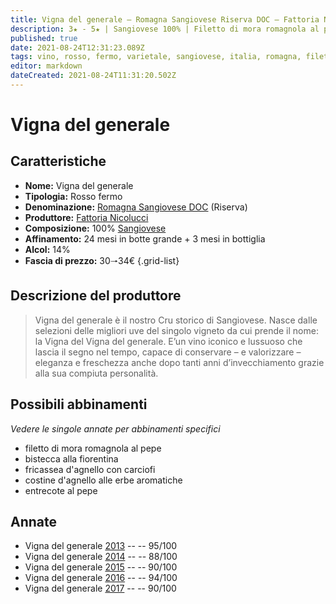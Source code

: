 ```yaml
---
title: Vigna del generale – Romagna Sangiovese Riserva DOC – Fattoria Nicolucci – Romagna (IT) – 30🠒34€
description: 3★ - 5★ | Sangiovese 100% | Filetto di mora romagnola al pepe – bistecca alla fiorentina – Fricassea d'agnello con carciofi – Costine d'agnello alle erbe aromatiche – Entrecote al pepe
published: true
date: 2021-08-24T12:31:23.089Z
tags: vino, rosso, fermo, varietale, sangiovese, italia, romagna, filetto di mora romagnola al pepe, bistecca alla fiorentina, fricassea d'agnello con carciofi, costine d'agnello alle erbe aromatiche, entrecote al pepe, 30🠒34€, 5 stelle
editor: markdown
dateCreated: 2021-08-24T11:31:20.502Z
---
```


# Vigna del generale

## Caratteristiche
- **Nome:** Vigna del generale
- **Tipologia:** Rosso fermo
- **Denominazione:** [Romagna Sangiovese DOC](/denominazioni/Italia/Romagna/DOC/Romagna-Sangiovese) (Riserva)
- **Produttore:** [Fattoria Nicolucci](/produttori/Italia/Romagna/Fattoria-Nicolucci) 
- **Composizione:** 100% [Sangiovese](/vitigni/Italia/bacca-nera/sangiovese)
- **Affinamento:** 24 mesi in botte grande + 3 mesi in bottiglia
- **Alcol:** 14%
- **Fascia di prezzo:** 30🠒34€
{.grid-list}

## Descrizione del produttore

> Vigna del generale è il nostro Cru storico di Sangiovese. Nasce dalle selezioni delle migliori uve del singolo vigneto da cui prende il nome: la Vigna del Vigna del generale. E’un vino iconico e lussuoso che lascia il segno nel tempo, capace di conservare – e valorizzare – eleganza e freschezza anche dopo tanti anni d’invecchiamento grazie alla sua compiuta personalità.

## Possibili abbinamenti
*Vedere le singole annate per abbinamenti specifici*

- filetto di mora romagnola al pepe
- bistecca alla fiorentina
- fricassea d'agnello con carciofi
- costine d'agnello alle erbe aromatiche
- entrecote al pepe

## Annate
- Vigna del generale [2013](/vini/Italia/Romagna/Fattoria-Nicolucci/Vigna-del-generale/2013) -- <span class="star-5"></span> -- 95/100
- Vigna del generale [2014](/vini/Italia/Romagna/Fattoria-Nicolucci/Vigna-del-generale/2014) -- <span class="star-3"></span> -- 88/100
- Vigna del generale [2015](/vini/Italia/Romagna/Fattoria-Nicolucci/Vigna-del-generale/2015) -- <span class="star-4"></span> -- 90/100
- Vigna del generale [2016](/vini/Italia/Romagna/Fattoria-Nicolucci/Vigna-del-generale/2016) -- <span class="star-5"></span> -- 94/100
- Vigna del generale [2017](/vini/Italia/Romagna/Fattoria-Nicolucci/Vigna-del-generale/2017) -- <span class="star-4"></span> -- 90/100